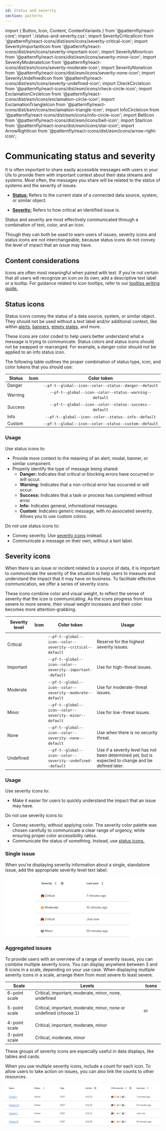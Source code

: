 ```yaml
---
id: Status and severity
section: patterns
---
```

import { Button, Icon, Content, ContentVariants } from '@patternfly/react-core';
import './status-and-severity.css';
import SeverityCriticalIcon from '@patternfly/react-icons/dist/esm/icons/severity-critical-icon';
import SeverityImportantIcon from '@patternfly/react-icons/dist/esm/icons/severity-important-icon';
import SeverityMinorIcon from '@patternfly/react-icons/dist/esm/icons/severity-minor-icon';
import SeverityModerateIcon from '@patternfly/react-icons/dist/esm/icons/severity-moderate-icon';
import SeverityNoneIcon from '@patternfly/react-icons/dist/esm/icons/severity-none-icon';
import SeverityUndefinedIcon from '@patternfly/react-icons/dist/esm/icons/severity-undefined-icon';
import CheckCircleIcon from '@patternfly/react-icons/dist/esm/icons/check-circle-icon';
import ExclamationCircleIcon from '@patternfly/react-icons/dist/esm/icons/exclamation-circle-icon';
import ExclamationTriangleIcon from '@patternfly/react-icons/dist/esm/icons/exclamation-triangle-icon';
import InfoCircleIcon from '@patternfly/react-icons/dist/esm/icons/info-circle-icon';
import BellIcon from '@patternfly/react-icons/dist/esm/icons/bell-icon';
import StarIcon from '@patternfly/react-icons/dist/esm/icons/star-icon';
import ArrowRightIcon from '@patternfly/react-icons/dist/esm/icons/arrow-right-icon';

# Communicating status and severity 

It is often important to share easily accessible messages with users in your UIs to provide them with important context about their data streams and systems. Most often, the messages you share will be related to the status of systems and the severity of issues.

- [**Status:**](#status-icons) Refers to the current state of a connected data source, system, or similar object.

- [**Severity:**](#severity-icons) Refers to how critical an identified issue is.

Status and severity are most effectively communicated through a combination of text, color, and an icon.

Though they can both be used to warn users of issues, severity icons and status icons are not interchangeable, because status icons do not convey the level of impact that an issue may have. 

## Content considerations 

Icons are often most meaningful when paired with text. If you're not certain that all users will recognize an icon on its own, add a descriptive text label or a tooltip. For guidance related to icon tooltips, refer to our [tooltips writing guide.](/ux-writing/tooltips)

## Status icons

Status icons convey the status of a data source, system, or similar object. They should not be used without a text label and/or additional context, like within [alerts,](/components/alert) [banners,](/components/banner#status) [empty states,](/components/empty-state#with-status) and more.

These icons are color coded to help users better understand what a message is trying to communicate. Status colors and status icons should not be swapped or rearranged. For example, a danger color should not be applied to an info status icon. 

The following table outlines the proper combination of status type, icon, and color tokens that you should use:

| **Status** | **Icon** | **Color token** |
| --- | --- | :---: |
| Danger | <Icon status="danger" size="xl"> <ExclamationCircleIcon /> </Icon> |`--pf-t--global--icon--color--status--danger--default` | 
| Warning | <Icon status="warning" size="xl"><ExclamationTriangleIcon /></Icon> | `--pf-t--global--icon--color--status--warning--default` |
| Success | <Icon status="success" size="xl"><CheckCircleIcon /></Icon> | `--pf-t--global--icon--color--status--success--default` |
| Info | <Icon status="info" size="xl"><InfoCircleIcon /></Icon> | `--pf-t--global--icon--color--status--info--default` |
| Custom |  <Icon status="custom" size="xl"><BellIcon /></Icon> |`--pf-t--global--icon--color--status--custom--default` |

### Usage 

Use status icons to: 
- Provide more context to the meaning of an alert, modal, banner, or similar component. 
- Properly identify the type of message being shared: 
    - **Danger:** Indicates that critical or blocking errors have occurred or will occur. 
    - **Warning:** Indicates that a non-critical error has occurred or will occur. 
    - **Success:** Indicates that a task or process has completed without error.
    - **Info:** Indicates general, informational messages.
    - **Custom**: Indicates generic message, with no associated severity. Allows you to use custom colors.

Do not use status icons to: 
- Convey severity. Use [severity icons](#severity-icons) instead.
- Communicate a message on their own, without a text label. 
## Severity icons

When there is an issue or incident related to a source of data, it is important to communicate the severity of the situation to help users to measure and understand the impact that it may have on business. To facilitate effective communication, we offer a series of severity icons.

These icons combine color and visual weight, to reflect the sense of severity that the icon is communicating. As the icons progress from less severe to more severe, their visual weight increases and their color becomes more attention-grabbing.

| **Severity level** |  <p align="center">**Icon**</p> | **Color token** | **Usage** |
| --- | :---: | --- | --- |
| Critical | <p align="center"><Icon iconSize="lg" className="critical"><SeverityCriticalIcon /></Icon></p> | `--pf-t--global--icon--color--severity--critical--default`| Reserve for the highest severity issues. |
| Important | <p align="center"><Icon iconSize="lg" className="important"><SeverityImportantIcon /></Icon></p>  | `--pf-t--global--icon--color--severity--important--default` | Use for high-threat issues. |
| Moderate | <p align="center"><Icon iconSize="lg" className="moderate"><SeverityModerateIcon /></Icon></p> | `--pf-t--global--icon--color--severity--moderate--default`| Use for moderate-threat issues. |
| Minor | <p align="center"><Icon iconSize="lg" className="minor"><SeverityMinorIcon /></Icon></p> | `--pf-t--global--icon--color--severity--minor--default`| Use for low-threat issues.  |
| None | <p align="center"><Icon iconSize="lg" className="none"><SeverityNoneIcon /></Icon></p> | `--pf-t--global--icon--color--severity--none--default` | Use when there is no security threat.  |
| Undefined | <p align="center"><Icon iconSize="lg"  className="undefined"><SeverityUndefinedIcon /></Icon></p> | `--pf-t--global--icon--color--severity--undefined--default` | Use if a severity level has not been determined yet, but is expected to change and be defined later. |

### Usage

Use severity icons to: 
- Make it easier for users to quickly understand the impact that an issue may have. 

Do not use severity icons to: 
- Convey severity, without applying color. The severity color palette was chosen carefully to communicate a clear range of urgency, while ensuring proper color accessibility ratios. 
- Communicate the status of something. Instead, use [status icons.](#status-icons)

### Single issue

When you're displaying severity information about a single, standalone issue, add the appropriate severity level text label:

![./img/severity-table-single.png](./img/severity-table-single.png)

### Aggregated issues

To provide users with an overview of a range of severity issues, you can combine multiple severity icons. You can display anywhere between 3 and 6 icons in a scale, depending on your use case. When displaying multiple severity icons in a scale, arrange them from most severe to least severe. 

| **Scale** | **Levels** | **Icons** |
| --- | --- | --- |
| 6-point scale | Critical, important, moderate, minor, none, undefined | <Icon iconSize="lg" className="critical"><SeverityCriticalIcon /></Icon> &nbsp;&nbsp; <Icon iconSize="lg" className="important"><SeverityImportantIcon /></Icon> &nbsp;&nbsp; <Icon iconSize="lg" className="moderate"><SeverityModerateIcon /></Icon>   &nbsp;&nbsp; <Icon iconSize="lg" className="minor"><SeverityMinorIcon /></Icon> &nbsp;&nbsp; <Icon iconSize="lg" className="none"><SeverityNoneIcon /></Icon> &nbsp;&nbsp; <Icon iconSize="lg" className="undefined"><SeverityUndefinedIcon /></Icon>  | 
| 5-point scale | Critical, important, moderate, minor, none or undefined (choose 1) | <Icon iconSize="lg" className="critical"><SeverityCriticalIcon /> </Icon> &nbsp;&nbsp; <Icon iconSize="lg" className="important"><SeverityImportantIcon /></Icon> &nbsp;&nbsp; <Icon iconSize="lg" className="moderate"><SeverityModerateIcon /></Icon>   &nbsp;&nbsp; <Icon iconSize="lg" className="minor"><SeverityMinorIcon /></Icon> &nbsp;&nbsp; <Icon iconSize="lg" className="none"><SeverityNoneIcon /></Icon> <br /> or <br /> <Icon iconSize="lg" className="critical"><SeverityCriticalIcon /> </Icon> &nbsp;&nbsp; <Icon iconSize="lg" className="important"><SeverityImportantIcon /></Icon> &nbsp;&nbsp; <Icon iconSize="lg" className="moderate"><SeverityModerateIcon /></Icon>   &nbsp;&nbsp; <Icon iconSize="lg" className="minor"><SeverityMinorIcon /></Icon> &nbsp;&nbsp; <Icon iconSize="lg" className="undefined"><SeverityUndefinedIcon /></Icon>   | 
| 4-point scale | Critical, important, moderate, minor |<Icon iconSize="lg" className="critical"><SeverityCriticalIcon /> </Icon> &nbsp;&nbsp; <Icon iconSize="lg" className="important"><SeverityImportantIcon /></Icon> &nbsp;&nbsp; <Icon iconSize="lg" className="moderate"><SeverityModerateIcon /></Icon>   &nbsp;&nbsp; <Icon iconSize="lg" className="minor"><SeverityMinorIcon /></Icon>  | 
| 3-point scale | Critical, moderate, minor | <Icon iconSize="lg" className="critical"><SeverityCriticalIcon /> </Icon> &nbsp;&nbsp; <Icon iconSize="lg" className="moderate"><SeverityModerateIcon /></Icon>   &nbsp;&nbsp; <Icon iconSize="lg" className="minor"><SeverityMinorIcon /></Icon>   | 

These groups of severity icons are especially useful in data displays, like tables and cards.

When you use multiple severity icons, include a count for each icon. To allow users to take action on issues, you can also link the counts to other resources. 

![./img/severity-table-multiple.png](./img/severity-table-multiple.png)
